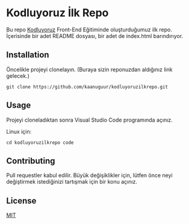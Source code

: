# Kodluyoruz İlk Repo

Bu repo [Kodluyoruz](kodluyoruz.org) Front-End Eğitiminde oluşturduğumuz ilk repo. İçerisinde bir adet README dosyası, bir adet de index.html barındırıyor.

## Installation

Öncelikle projeyi clonelayın. (Buraya sizin reponuzdan aldığınız link gelecek.)

`
git clone https://github.com/kaanuguur/kodluyoruzilkrepo.git
`

## Usage

Projeyi cloneladıktan sonra Visual Studio Code programında açınız.

Linux için:

`
cd kodluyoruzilkrepo
code
`

## Contributing 

Pull requestler kabul edilir. Büyük değişiklikler için, lütfen önce neyi değiştirmek istediğinizi tartışmak için bir konu açınız.

## License

[MIT](https://www.mit.edu)
